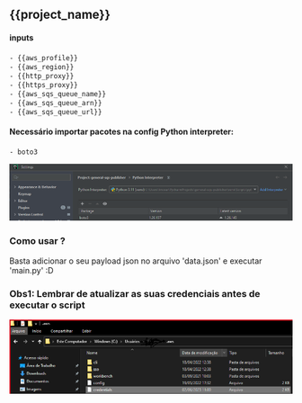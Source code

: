 
## {{project_name}}

#### inputs
    - {{aws_profile}}
    - {{aws_region}}
    - {{http_proxy}}
    - {{https_proxy}}
    - {{aws_sqs_queue_name}}
    - {{aws_sqs_queue_arn}}
    - {{aws_sqs_queue_url}}

#### Necessário importar pacotes na config Python interpreter:
    - boto3

![Screenshot](docs/boto3-pkg-settings.png)

### Como usar ?
Basta adicionar o seu payload json no arquivo 'data.json' e executar 'main.py' :D

### Obs1: Lembrar de atualizar as suas credenciais antes de executar o script
![Screenshot](docs/conf-credentials-aws.png)
